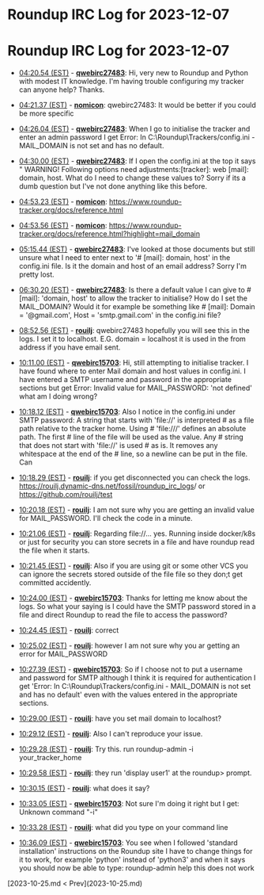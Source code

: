 # Roundup IRC Log for 2023-12-07 #
# Roundup IRC Log for 2023-12-07
* <a href="#04:20.54" id="04:20.54">04:20.54 (EST)</a> - __[qwebirc27483](https://github.com/qwebirc27483)__: Hi, very new to Roundup and Python with modest IT knowledge. I'm having trouble configuring my tracker can anyone help? Thanks.

* <a href="#04:21.37" id="04:21.37">04:21.37 (EST)</a> - __[nomicon](https://github.com/nomicon)__: qwebirc27483: It would be better if you could be more specific

* <a href="#04:26.04" id="04:26.04">04:26.04 (EST)</a> - __[qwebirc27483](https://github.com/qwebirc27483)__: When I go to initialise the tracker and enter an admin password I get Error: In C:\Roundup\Trackers/config.ini - MAIL_DOMAIN is not set and has no default.

* <a href="#04:30.00" id="04:30.00">04:30.00 (EST)</a> - __[qwebirc27483](https://github.com/qwebirc27483)__: If I open the config.ini at the top it says " WARNING! Following options need adjustments:[tracker]: web [mail]: domain, host. What do I need to change these values to? Sorry if its a dumb question but I've not done anything like this before.

* <a href="#04:53.23" id="04:53.23">04:53.23 (EST)</a> - __[nomicon](https://github.com/nomicon)__: <https://www.roundup-tracker.org/docs/reference.html>
* <a href="#04:53.56" id="04:53.56">04:53.56 (EST)</a> - __[nomicon](https://github.com/nomicon)__: <https://www.roundup-tracker.org/docs/reference.html?highlight=mail_domain>

* <a href="#05:15.44" id="05:15.44">05:15.44 (EST)</a> - __[qwebirc27483](https://github.com/qwebirc27483)__: I've looked at those documents but still unsure what I need to enter next to '#  [mail]: domain, host' in the config.ini file. Is it the domain and host of an email address? Sorry I'm pretty lost.

* <a href="#06:30.20" id="06:30.20">06:30.20 (EST)</a> - __[qwebirc27483](https://github.com/qwebirc27483)__: Is there a default value I can give to #  [mail]: 'domain, host' to allow the tracker to initialise? How do I set the MAIL_DOMAIN? Would it for example be something like  #  [mail]: Domain = '@gmail.com', Host = 'smtp.gmail.com' in the config.ini file?

* <a href="#08:52.56" id="08:52.56">08:52.56 (EST)</a> - __[rouilj](https://github.com/rouilj)__: qwebirc27483 hopefully you will see this in the logs. I set it to localhost. E.G. domain = localhost  it is used in the from address if you have email sent.

* <a href="#10:11.00" id="10:11.00">10:11.00 (EST)</a> - __[qwebirc15703](https://github.com/qwebirc15703)__: Hi, still attempting to initialise tracker. I have found where to enter Mail domain and host values in config.ini. I have entered a SMTP username and password in the appropriate sections but get Error: Invalid value for MAIL_PASSWORD: 'not defined' what am I doing wrong?

* <a href="#10:18.12" id="10:18.12">10:18.12 (EST)</a> - __[qwebirc15703](https://github.com/qwebirc15703)__: Also I notice in the config.ini under SMTP password:  A string that starts with 'file://' is interpreted # as a file path relative to the tracker home. Using # 'file:///' defines an absolute path. The first # line of the file will be used as the value. Any # string that does not start with 'file://' is used # as is. It removes any whitespace at the end of the # line, so a newline can be put in the file. Can
* <a href="#10:18.29" id="10:18.29">10:18.29 (EST)</a> - __[rouilj](https://github.com/rouilj)__: if you get disconnected you can check the logs.  <https://rouilj.dynamic-dns.net/fossil/roundup_irc_logs>/ or <https://github.com/rouilj/test>

* <a href="#10:20.18" id="10:20.18">10:20.18 (EST)</a> - __[rouilj](https://github.com/rouilj)__: I am not sure why you are getting an invalid value for MAIL_PASSWORD. I'll check the code in a minute.

* <a href="#10:21.06" id="10:21.06">10:21.06 (EST)</a> - __[rouilj](https://github.com/rouilj)__: Regarding file://... yes. Running inside docker/k8s or just for security you can store secrets in a file and have roundup read the file when it starts.
* <a href="#10:21.45" id="10:21.45">10:21.45 (EST)</a> - __[rouilj](https://github.com/rouilj)__: Also if you are using git or some other VCS you can ignore the secrets stored outside of the file file so they don;t get committed accidently.

* <a href="#10:24.00" id="10:24.00">10:24.00 (EST)</a> - __[qwebirc15703](https://github.com/qwebirc15703)__: Thanks for letting me know about the logs. So what your saying is I could have the SMTP password stored in a file and direct Roundup to read the file to access the password?

* <a href="#10:24.45" id="10:24.45">10:24.45 (EST)</a> - __[rouilj](https://github.com/rouilj)__: correct
* <a href="#10:25.02" id="10:25.02">10:25.02 (EST)</a> - __[rouilj](https://github.com/rouilj)__: however I am not sure why you ar getting an error for MAIL_PASSWORD

* <a href="#10:27.39" id="10:27.39">10:27.39 (EST)</a> - __[qwebirc15703](https://github.com/qwebirc15703)__: So if I choose not to put a username and password for SMTP although I think it is required for authentication I get 'Error: In C:\Roundup\Trackers/config.ini - MAIL_DOMAIN is not set and has no default' even with the values entered in the appropriate sections.

* <a href="#10:29.00" id="10:29.00">10:29.00 (EST)</a> - __[rouilj](https://github.com/rouilj)__: have you set mail domain to localhost?
* <a href="#10:29.12" id="10:29.12">10:29.12 (EST)</a> - __[rouilj](https://github.com/rouilj)__: Also I can't reproduce your issue.

* <a href="#10:29.28" id="10:29.28">10:29.28 (EST)</a> - __[rouilj](https://github.com/rouilj)__: Try this. run roundup-admin -i your_tracker_home
* <a href="#10:29.58" id="10:29.58">10:29.58 (EST)</a> - __[rouilj](https://github.com/rouilj)__: they run 'display user1' at the roundup> prompt.
* <a href="#10:30.15" id="10:30.15">10:30.15 (EST)</a> - __[rouilj](https://github.com/rouilj)__: what does it say?

* <a href="#10:33.05" id="10:33.05">10:33.05 (EST)</a> - __[qwebirc15703](https://github.com/qwebirc15703)__: Not sure I'm doing it right but I get: Unknown command "-i"

* <a href="#10:33.28" id="10:33.28">10:33.28 (EST)</a> - __[rouilj](https://github.com/rouilj)__: what did you type on your command line

* <a href="#10:36.09" id="10:36.09">10:36.09 (EST)</a> - __[qwebirc15703](https://github.com/qwebirc15703)__: You see when I followed 'standard installation' instructions on the Roundup site I have to change things for it to work, for example 'python' instead of 'python3' and when it says you should now be able to type: roundup-admin help this does not work

<div class="inpage-footer">
[2023-10-25.md < Prev](2023-10-25.md)
</div>
